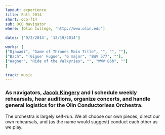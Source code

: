 ```yaml
---
layout: experience
title: Fall 2014
short: oco-f14
sub: OCO Navigator
where: [Olin College, 'http://www.olin.edu']

dates: ['9/2/2014', '12/19/2014']

works: [
["Djawadi", "Game of Thrones Main Title", "", "", ""],
["Bach", "'Gigue' Fugue", "G major", "BWV 577", ""],
["Wagner", "Ride of the Valkyries", "", "WWV 86b", ""]
]

track: music
---
```


### As navigators, [Jacob Kingery](http://jacobkingery.github.io) and I schedule weekly rehearsals, hear auditions, organize concerts, and handle general logistics for the Olin Conductorless Orchestra.

The orchestra is largely self-run. We all choose our own pieces, direct our own rehearsals, and (as the name would suggest) conduct each other as we play.